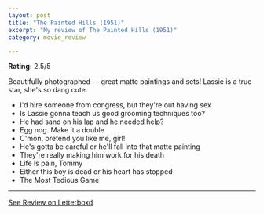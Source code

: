 ```yaml
---
layout: post
title: "The Painted Hills (1951)"
excerpt: "My review of The Painted Hills (1951)"
category: movie_review

---
```


**Rating:** 2.5/5

Beautifully photographed — great matte paintings and sets! Lassie is a true star, she's so dang cute.

* I'd hire someone from congress, but they're out having sex
* Is Lassie gonna teach us good grooming techniques too?
* He had sand on his lap and he needed help?
* Egg nog. Make it a double 
* C'mon, pretend you like me, girl!
* He's gotta be careful or he'll fall into that matte painting
* They're really making him work for his death
* Life is pain, Tommy
* Either this boy is dead or his heart has stopped
* The Most Tedious Game

<hr>

[See Review on Letterboxd](https://boxd.it/59TIbj)
